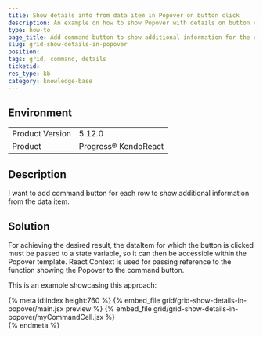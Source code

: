 ```yaml
---
title: Show details info from data item in Popover on button click
description: An example on how to show Popover with details on button click
type: how-to
page_title: Add command button to show additional information for the row - KendoReact Grid
slug: grid-show-details-in-popover
position:
tags: grid, command, details
ticketid: 
res_type: kb
category: knowledge-base
---
```

 
## Environment
<table>
	<tbody>
		<tr>
			<td>Product Version</td>
			<td>5.12.0</td>
		</tr>
		<tr>
			<td>Product</td>
			<td>Progress® KendoReact</td>
		</tr>
	</tbody> 
</table>

## Description
I want to add command button for each row to show additional information from the data item.

## Solution
For achieving the desired result, the dataItem for which the button is clicked must be passed to a state variable, so it can then be accessible within the Popover template. React Context is used for passing reference to the function showing the Popover to the command button. 

This is an example showcasing this approach:

{% meta id:index height:760 %}
{% embed_file grid/grid-show-details-in-popover/main.jsx preview %}
{% embed_file grid/grid-show-details-in-popover/myCommandCell.jsx %}  
{% endmeta %}